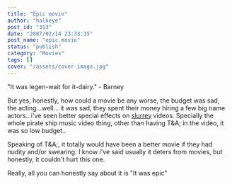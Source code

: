 ```yaml
---
title: "Epic movie"
author: "halkeye"
post_id: "313"
date: "2007/02/14 23:33:35"
post_name: "epic_movie"
status: "publish"
category: "Movies"
tags: []
cover: "/assets/cover-image.jpg"
---
```


"It was legen-wait for it-dairy." - Barney

But yes, honestly, how could a movie be any worse, the budget was sad, the acting...well... it was sad, they spent their money hiring a few big name actors.. i've seen better special effects on [slurrey](https://www.slurrey.com) videos. Specially the whole pirate ship music video thing, other than having T&A; in the video, it was so low budget..

Speaking of T&A;, it totally would have been a better movie if they had nudity and/or swearing. I know i've said usually it deters from movies, but honestly, it couldn't hurt this one.

Really, all you can honestly say about it is "It was epic"
